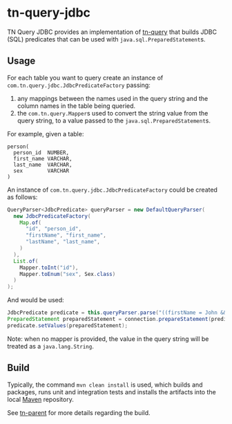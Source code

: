 # tn-query-jdbc

TN Query JDBC provides an implementation of [tn-query](https://github.com/nickersan/tn-query#readme) that builds JDBC (SQL) predicates that can be used with 
`java.sql.PreparedStatement`s.

## Usage

For each table you want to query create an instance of `com.tn.query.jdbc.JdbcPredicateFactory` passing:

1. any mappings between the names used in the query string and the column names in the table being queried.
2. the `com.tn.query.Mapper`s used to convert the string value from the query string, to a value passed to the `java.sql.PreparedStatement`s.

For example, given a table:
```
person(
  person_id  NUMBER,
  first_name VARCHAR,
  last_name  VARCHAR,
  sex        VARCHAR
)
```

An instance of `com.tn.query.jdbc.JdbcPredicateFactory` could be created as follows:
```java
QueryParser<JdbcPredicate> queryParser = new DefaultQueryParser(
  new JdbcPredicateFactory(
    Map.of(
      "id", "person_id",
      "firstName", "first_name",
      "lastName", "last_name",
    )
  ),
  List.of(
    Mapper.toInt("id"),
    Mapper.toEnum("sex", Sex.class)
  )
);
```

And would be used:
```java
JdbcPredicate predicate = this.queryParser.parse("((firstName = John && sex = m) || (firstName = Jane && sex = f)) && lastName = Smith");
PreparedStatement preparedStatement = connection.prepareStatement(predicate.toSql());
predicate.setValues(preparedStatement);
```

Note: when no mapper is provided, the value in the query string will be treated as a `java.lang.String`.

## Build

Typically, the command `mvn clean install` is used, which builds and packages, runs unit and integration tests and installs the artifacts into the local
[Maven](https://maven.apache.org/) repository.

See [tn-parent](..\tn-parent\README.md) for more details regarding the build.